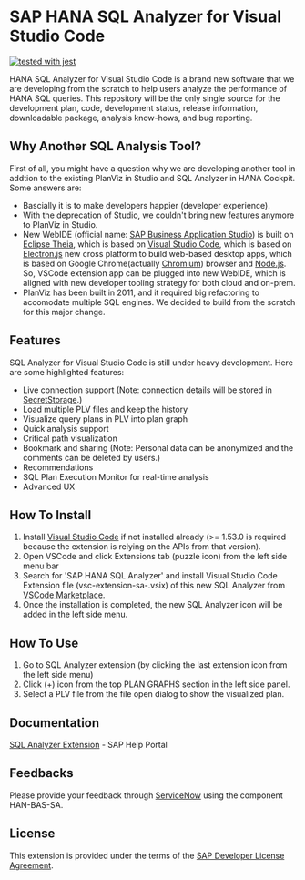 # SAP HANA SQL Analyzer for Visual Studio Code

[![tested with jest](https://img.shields.io/badge/tested_with-jest-99424f.svg?logo=jest)](https://github.com/facebook/jest)

HANA SQL Analyzer for Visual Studio Code is a brand new software that we are developing from the scratch to help users analyze the performance of HANA SQL queries. This repository will be the only single source for the development plan, code, development status, release information, downloadable package, analysis know-hows, and bug reporting.

## Why Another SQL Analysis Tool?

First of all, you might have a question why we are developing another tool in addtion to the existing PlanViz in Studio and SQL Analyzer in HANA Cockpit. Some answers are:

- Bascially it is to make developers happier (developer experience).
- With the deprecation of Studio, we couldn't bring new features anymore to PlanViz in Studio.
- New WebIDE (official name: [SAP Business Application Studio](https://help.sap.com/viewer/p/SAP%20Business%20Application%20Studio)) is built on [Eclipse Theia](https://theia-ide.org/), which is based on [Visual Studio Code](https://code.visualstudio.com/), which is based on [Electron.js](https://electronjs.org/) new cross platform to build web-based desktop apps, which is based on Google Chrome(actually [Chromium](https://www.chromium.org/)) browser and [Node.js](https://nodejs.org/). So, VSCode extension app can be plugged into new WebIDE, which is aligned with new developer tooling strategy for both cloud and on-prem.
- PlanViz has been built in 2011, and it required big refactoring to accomodate multiple SQL engines. We decided to build from the scratch for this major change.

## Features

SQL Analyzer for Visual Studio Code is still under heavy development. Here are some highlighted features:

- Live connection support (Note: connection details will be stored in [SecretStorage](https://code.visualstudio.com/updates/v1_53#_secrets-api).)
- Load multiple PLV files and keep the history
- Visualize query plans in PLV into plan graph
- Quick analysis support
- Critical path visualization
- Bookmark and sharing (Note: Personal data can be anonymized and the comments can be deleted by users.)
- Recommendations
- SQL Plan Execution Monitor for real-time analysis
- Advanced UX

## How To Install

1. Install [Visual Studio Code](https://code.visualstudio.com) if not installed already (>= 1.53.0 is required because the extension is relying on the APIs from that version).
1. Open VSCode and click Extensions tab (puzzle icon) from the left side menu bar
1. Search for 'SAP HANA SQL Analyzer' and install Visual Studio Code Extension file (vsc-extension-sa-<ver>.vsix) of this new SQL Analyzer from [VSCode Marketplace](https://marketplace.visualstudio.com/items?itemName=SAPSE.vsc-extension-sa).
1. Once the installation is completed, the new SQL Analyzer icon will be added in the left side menu.

## How To Use

1. Go to SQL Analyzer extension (by clicking the last extension icon from the left side menu)
1. Click (+) icon from the top PLAN GRAPHS section in the left side panel.
1. Select a PLV file from the file open dialog to show the visualized plan.

## Documentation

[SQL Analyzer Extension](https://help.sap.com/docs/HANA_SQL_ANALYZER) - SAP Help Portal

## Feedbacks

Please provide your feedback through [ServiceNow](https://itsm.services.sap/now/workspace/agent/record/u_sap_component/b1b0603e1bb3d4d0ddab74049b4bcbda/params/selected-tab-index/3) using the component HAN-BAS-SA.

## License  
This extension is provided under the terms of the [SAP Developer License Agreement](https://tools.hana.ondemand.com/developer-license-3_2.txt).

